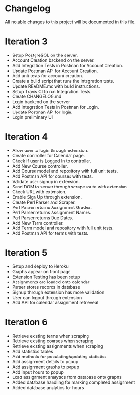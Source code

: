 # Changelog
All notable changes to this project will be documented in this file.

# Iteration 3
- Setup PostgreSQL on the server.
- Account Creation backend on the server.
- Add Integration Tests in Postman for Account Creation.
- Update Postman API for Account Creation.
- Add unit tests for account creation.
- Create a build script that runs the integration tests.
- Update README.md with build instructions.
- Setup Travis CI to run Integration Tests.
- Create CHANGELOG.md
- Login backend on the server
- Add Integration Tests in Postman for Login.
- Update Postman API for login.
- Login preliminary UI

# Iteration 4
- Allow user to login through extension.
- Create controller for Calendar page.
- Check if user is Logged In to controller.
- Add New Course controller.
- Add Course model and repository with full unit tests.
- Add Postman API for courses with tests.
- Validate user signup in extension.
- Send DOM to server through scrape route with extension.
- Check URL with extension.
- Enable Sign Up through extension.
- Create Perl Parser and Scraper.
- Perl Parser returns Assignment Grades.
- Perl Parser returns Assignment Names.
- Perl Parser returns Due Dates.
- Add New Term controller.
- Add Term model and repository with full unit tests.
- Add Postman API for terms with tests.

# Iteration 5
- Setup and deploy to Heroku
- Graphs appear on front page
- Extension Testing has been setup
- Assignments are loaded onto calendar
- Parser stores records in database 
- Signup through extension has more validation
- User can logout through extension
- Add API for calendar assignment retrieveal

# Iteration 6
- Retrieve existing terms when scraping
- Retrieve existing courses when scraping
- Retrieve existing assignments when scraping
- Add statistics tables
- Add methods for populating/updating statistics
- Add assignment details to popup
- Add assignment graphs to popup
- Add input hours to popup
- Load assignment analytics from database onto graphs
- Added database handling for marking completed assignment
- Added database analytics for hours
